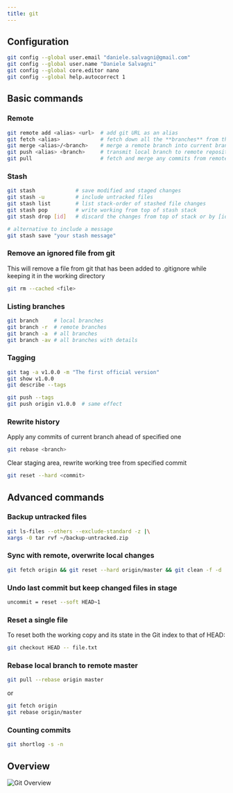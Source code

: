 ```yaml
---
title: git
---
```


## Configuration

```bash
git config --global user.email "daniele.salvagni@gmail.com"
git config --global user.name "Daniele Salvagni"
git config --global core.editor nano
git config --global help.autocorrect 1
```

## Basic commands

### Remote

```bash
git remote add <alias> <url>  # add git URL as an alias
git fetch <alias>             # fetch down all the **branches** from that remote
git merge <alias>/<branch>    # merge a remote branch into current branch
git push <alias> <branch>     # transmit local branch to remote repository
git pull                      # fetch and merge any commits from remote
```

### Stash

```bash
git stash             # save modified and staged changes
git stash -u          # include untracked files
git stash list        # list stack-order of stashed file changes
git stash pop         # write working from top of stash stack
git stash drop [id]   # discard the changes from top of stack or by [id]

# alternative to include a message
git stash save "your stash message"
```

### Remove an ignored file from git

This will remove a file from git that has been added to .gitignore while keeping
it in the working directory

```bash
git rm --cached <file>
```

### Listing branches

```bash
git branch     # local branches
git branch -r  # remote branches
git branch -a  # all branches
git branch -av # all branches with details
```

### Tagging

```bash
git tag -a v1.0.0 -m "The first official version"
git show v1.0.0
git describe --tags

git push --tags
git push origin v1.0.0  # same effect
```

### Rewrite history

Apply any commits of current branch ahead of specified one

```bash
git rebase <branch>
```

Clear staging area, rewrite working tree from specified commit

```bash
git reset --hard <commit>
```

## Advanced commands

### Backup untracked files

```bash
git ls-files --others --exclude-standard -z |\
xargs -0 tar rvf ~/backup-untracked.zip
```

### Sync with remote, overwrite local changes

```bash
git fetch origin && git reset --hard origin/master && git clean -f -d
```

### Undo last commit but keep changed files in stage

```bash
uncommit = reset --soft HEAD~1
```

### Reset a single file

To reset both the working copy and its state in the Git index to that of HEAD:

```bash
git checkout HEAD -- file.txt
```

### Rebase local branch to remote master

```bash
git pull --rebase origin master
```

or

```bash
git fetch origin
git rebase origin/master
```

### Counting commits

```bash
git shortlog -s -n
```

## Overview

![Git Overview](/img/notes/git/git-overview.png)
